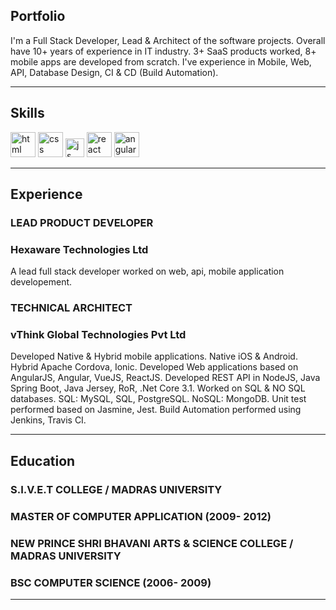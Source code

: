 ## Portfolio

I'm a Full Stack Developer, Lead & Architect of the software projects. Overall have 10+ years of experience in IT industry. 3+ SaaS products worked, 8+ mobile apps are developed from scratch. I've experience in Mobile, Web, API, Database Design, CI & CD (Build Automation).

---

## Skills

<p align='left'>
  <img src="https://upload.wikimedia.org/wikipedia/commons/thumb/6/61/HTML5_logo_and_wordmark.svg/2048px-HTML5_logo_and_wordmark.svg.png" alt="html" width="40" height="40">
  <img src='https://upload.wikimedia.org/wikipedia/commons/thumb/d/d5/CSS3_logo_and_wordmark.svg/1200px-CSS3_logo_and_wordmark.svg.png' alt="css" width="40" height="40">
  <img src='https://upload.wikimedia.org/wikipedia/commons/6/6a/JavaScript-logo.png' height='30' width='auto' alt="js">
   <img src="https://upload.wikimedia.org/wikipedia/commons/thumb/a/a7/React-icon.svg/1280px-React-icon.svg.png" alt="react" width="auto" height="40"/>
   <img src="https://angular.io/assets/images/logos/angular/angular.svg" alt="angular" width="40" height="40"/>
</p>

---

## Experience

### **LEAD PRODUCT DEVELOPER**
### Hexaware Technologies Ltd

A lead full stack developer worked on web, api, mobile application developement.

### **TECHNICAL ARCHITECT**
### vThink Global Technologies Pvt Ltd

Developed Native & Hybrid mobile applications. Native iOS & Android. Hybrid Apache Cordova, Ionic.
Developed Web applications based on AngularJS, Angular, VueJS, ReactJS.
Developed REST API in NodeJS, Java Spring Boot, Java Jersey, RoR, .Net Core 3.1.
Worked on SQL & NO SQL databases. SQL: MySQL, SQL, PostgreSQL. NoSQL: MongoDB.
Unit test performed based on Jasmine, Jest.
Build Automation performed using Jenkins, Travis CI.

---

## Education

### **S.I.V.E.T COLLEGE / MADRAS UNIVERSITY**
### MASTER OF COMPUTER APPLICATION (2009- 2012)

### **NEW PRINCE SHRI BHAVANI ARTS & SCIENCE COLLEGE / MADRAS UNIVERSITY**
### BSC COMPUTER SCIENCE (2006- 2009)

---

